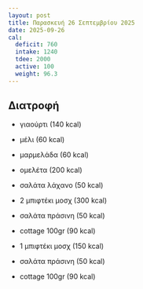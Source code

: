 ```yaml
---
layout: post
title: Παρασκευή 26 Σεπτεμβρίου 2025
date: 2025-09-26
cal:
  deficit: 760
  intake: 1240
  tdee: 2000
  active: 100
  weight: 96.3
---
```


## Διατροφή

- γιαούρτι (140 kcal)
- μέλι (60 kcal)
- μαρμελάδα (60 kcal)


- ομελέτα (200 kcal)

- σαλάτα λάχανο (50 kcal)

- 2 μπιφτέκι μοσχ (300 kcal)
- σαλάτα πράσινη (50 kcal)
- cottage 100gr (90 kcal)


- 1 μπιφτέκι μοσχ (150 kcal)
- σαλάτα πράσινη (50 kcal)
- cottage 100gr (90 kcal)






<!---  ![pic](/pics/2025-09-26/yogurt.jpg)<br> -->
